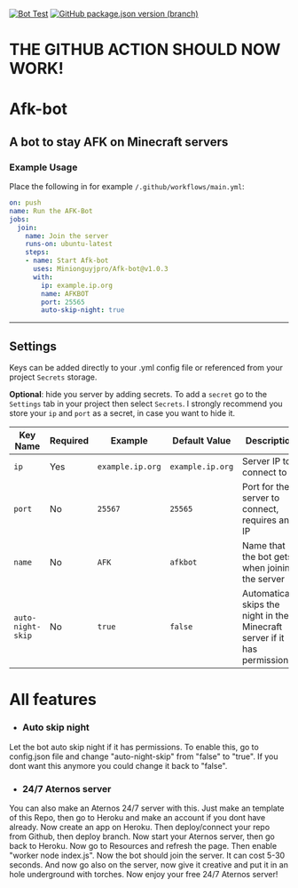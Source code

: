 [![Bot Test](https://github.com/Minionguyjpro/Afk-bot/actions/workflows/test.yml/badge.svg)](https://github.com/Minionguyjpro/Afk-bot/actions/workflows/test.yml) [![GitHub package.json version (branch)](https://img.shields.io/github/package-json/v/minionguyjpro/afk-bot/master)](https://github.com/Minionguyjpro/Afk-bot/blob/master/package.json)
# THE GITHUB ACTION SHOULD NOW WORK!
# Afk-bot
A bot to stay AFK on Minecraft servers
---

### Example Usage
Place the following in for example `/.github/workflows/main.yml`:
```yml
on: push
name: Run the AFK-Bot
jobs:
  join:
    name: Join the server
    runs-on: ubuntu-latest
    steps:
    - name: Start Afk-bot
      uses: Minionguyjpro/Afk-bot@v1.0.3
      with:
        ip: example.ip.org
        name: AFKBOT
        port: 25565
        auto-skip-night: true
```

---

## Settings
Keys can be added directly to your .yml config file or referenced from your project `Secrets` storage.

**Optional**: hide you server by adding secrets. To add a `secret` go to the `Settings` tab in your project then select `Secrets`.
I strongly recommend you store your `ip` and `port` as a secret, in case you want to hide it.

| Key Name                | Required | Example                       | Default Value                 | Description                                                                                                                                                                                                                                                                                                                                                                                                                                                                                                                                                                                                                                          |
|-------------------------|----------|-------------------------------|-------------------------------|------------------------------------------------------------------------------------------------------------------------------------------------------------------------------------------------------------------------------------------------------------------------------------------------------------------------------------------------------------------------------------------------------------------------------------------------------------------------------------------------------------------------------------------------------------------------------------------------------------------------------------------------------|
| `ip`                | Yes      | `example.ip.org`         | `example.ip.org`                              | Server IP to connect to                                                                                                                                                                                                                                                                                                                                                                                                                                                                                                                                                                                                                        |
| `port`              | No      | `25567`    | `25565`                               | Port for the server to connect, requires an IP                                                                                                                                                                                                                                                                                                                                                                                                                                                                                                                                                                                                                                        |
| `name`              | No      | `AFK`    | `afkbot`                              | Name that the bot gets when joining the server                                                                                                                                                                                                                                                                                                                                                                                                                                                                                                                                                                                                    |
| `auto-night-skip`                  | No       | `true`                         | `false`                          | Automatically skips the night in the Minecraft server if it has permissions                                                                                                                                                                                                                                                                                                                                                                                                                                                                                                                                                                                                 |                                                                                                                                                                                                                                                                                                                                                                                        |

# All features
- ### Auto skip night
Let the bot auto skip night if it has permissions.
To enable this, go to config.json file and change 
"auto-night-skip" from "false" to "true". If you dont want this anymore you could change it back to "false".
- ### 24/7 Aternos server
You can also make an Aternos 24/7 server with this.
Just make an template of this Repo, then go to Heroku and make an account if you dont have already. Now create an app on Heroku. Then deploy/connect your repo from Github, then deploy branch. Now start your Aternos server, then go back to Heroku. Now go to Resources and refresh the page. Then enable "worker node index.js".
Now the bot should join the server. It can cost 5-30 seconds. And now go also on the server, now give it creative and put it in an hole underground with torches. Now enjoy your free 24/7 Aternos server!

